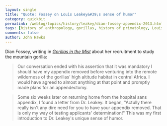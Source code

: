 ```yaml
---
layout: single 
title: "Quote: Fossey on Louis Leakey&#39;s sense of humor" 
category: quickbit
permalink: /weblog/topics/history/leakey/dian-fossey-appendix-2013.html
tags: [history of anthropology, gorillas, history of primatology, Louis Leakey, Dian Fossey] 
comments: false 
author: John Hawks 
---
```


Dian Fossey, writing in <a href="http://www.amazon.com/gp/product/061808360X/ref=as_li_ss_tl?ie=UTF8&tag=johnhawksanth-20&linkCode=as2&camp=1789&creative=390957&creativeASIN=061808360X"><em>Gorillas in the Mist</em></a> about her recruitment to study the mountain gorilla:

<blockquote>Our conversation ended with his assertion that it was mandatory I should have my appendix removed before venturing into the remote wilderness of the gorillas' high altitude habitat in central Africa. I would have agreed to almost anything at that point and promptly made plans for an appendectomy. </blockquote>

<blockquote>Some six weeks later on returning home from the hospital sans appendix, I found a letter from Dr. Leakey. It began, "Actully there really isn't any dire need for you to have your appendix removed. That is only my way of testing applicants' determination!" This was my first introduction to Dr. Leakey's unique sense of humor.</blockquote>



